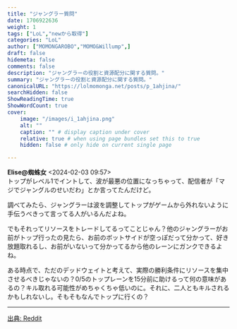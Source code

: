 ```yaml
---
title: "ジャングラー質問"
date: 1706922636
weight: 1
tags: ["LoL","newから取得"]
categories: "LoL"
author: ["MOMONGAROBO","MOMO&Willump",]
draft: false
hidemeta: false 
comments: false
description: "ジャングラーの役割と資源配分に関する質問。"
summary: "ジャングラーの役割と資源配分に関する質問。"
canonicalURL: "https://lolmomonga.net/posts/p_1ahjina/"
searchHidden: false
ShowReadingTime: true
ShowWordCount: true
cover:
    image: "/images/i_1ahjina.png"
    alt: ""
    caption: "" # display caption under cover
    relative: true # when using page bundles set this to true
    hidden: false # only hide on current single page

---
```

**Elise@蜘蛛女** <2024-02-03 09:57>  
トップがレベル1でイントして、波が最悪の位置になっちゃって、配信者が「マジでジャングルのせいだわ」とか言ってたんだけど。

調べてみたら、ジャングラーは波を調整してトップがゲームから外れないように手伝うべきって言ってる人がいるんだよね。

でもそれってリソースをトレードしてるってことじゃん？他のジャングラーがお前がトップ行ったの見たら、お前のボットサイドが空っぽだって分かって、好き放題取れるし、お前がいないって分かってるから他のレーンにガンクできるよね。

ある時点で、ただのデッドウェイトと考えて、実際の勝利条件にリソースを集中させるべきじゃないの？0/5のトップレーンを15分前に助けるって何の意味があるの？キル取れる可能性がめちゃくちゃ低いのに。それに、二人ともキルされるかもしれないし。そもそもなんでトップに行くの？  

---




[出典: Reddit](https://www.reddit.com//r/leagueoflegends/comments/1ahjina/jungler_question/)
